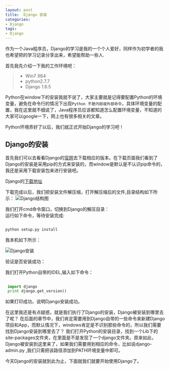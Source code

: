 ```yaml
---
layout: post
title:  Django 安装
categories:
- Django
tags:
- Django
---
```


作为一个Java程序员，Django的学习是我的一个个人爱好，同样作为初学者的我也希望把的学习记录分享出来，希望能帮助一些人.


首先我先介绍一下我的工作环境吧：

> * Win7 X64
> * python2.7.7 
> * Django 1.6.5 

Python在window下的安装我就不说了，大家主要就是记得要配置Python的环境变量，避免在命令行的情况下出现`Python 不是内部或外部命令`，具体环境变量的配置，我在这里就不细说了，Java程序员应该都知道怎么配置环境变量，不知道的大家可以google一下，网上也有很多相关的文章。


Python环境弄好了以后，我们就正式开始Django的学习吧！

## Django的安装

首先我们可以去看看Django的[官网](https://www.djangoproject.com/)去下载相应的版本。在下载页面我们看到了Django的安装是采用pip的方式来安装的，而window是默认是不认识pip命令的，我还是采用下载安装包来进行安装吧。  

Django的[下载地址](https://www.djangoproject.com/m/releases/1.6/Django-1.6.5.tar.gz)  

下载完成以后，我们把安装文件解压缩，打开解压缩后的文件,目录结构如下所示：
![Django结构图](http://wentaotang.github.io/images/Django-struct.png)  

我们打开cmd命令窗口，切换到Django的解压目录：  
运行如下命令，等待安装完成:

```python

python setup.py install
```

我本机如下所示： 

![Django安装](http://wentaotang.github.io/images/Django-install.png)

验证是否安装成功： 

我们打开Python自带的IDEL,输入如下命令： 
```python
 
 import django
 print django.get_version()
```

如果打印成功，说明Django安装成功。

在这里我还是有点疑惑，就是我们执行了Django的安装，Django被安装到哪里去了呢？
在后面的章节中，我们肯定需要用到Django自带的一些命令来新建Django项目和App，而默认情况下，windows肯定是不识别那些命令的，所以我们需要找到Django安装到哪里去了？
我们打开Python的安装目录，找到一个Lib下的site-packages文件夹，在里面是不是发现了一个django文件夹。原来如此，Django被安装到这里来了，如果我们需要用到相应的命令，比如说django-admin.py ,我们只需把该路径添加到PATH环境变量中即可。

今天Django的安装就到此为止，下面就我们就要开始使用Django了。








